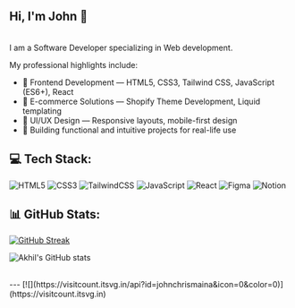 ## Hi, I'm John 👋 
<br>
I am a Software Developer specializing in Web development. 
<br>

My professional highlights include: 

- 🎨 Frontend Development — HTML5, CSS3, Tailwind CSS, JavaScript (ES6+), React 
- 🛒 E-commerce Solutions — Shopify Theme Development, Liquid templating 
- 📱 UI/UX Design — Responsive layouts, mobile-first design 
- 🚀 Building functional and intuitive projects for real-life use 

## 💻 Tech Stack:
![HTML5](https://img.shields.io/badge/html5-%23E34F26.svg?style=for-the-badge&logo=html5&logoColor=white) ![CSS3](https://img.shields.io/badge/css3-%231572B6.svg?style=for-the-badge&logo=css3&logoColor=white) ![TailwindCSS](https://img.shields.io/badge/tailwindcss-%2338B2AC.svg?style=for-the-badge&logo=tailwind-css&logoColor=white) ![JavaScript](https://img.shields.io/badge/javascript-%23323330.svg?style=for-the-badge&logo=javascript&logoColor=%23F7DF1E) ![React](https://img.shields.io/badge/react-%2320232a.svg?style=for-the-badge&logo=react&logoColor=%2361DAFB) ![Figma](https://img.shields.io/badge/figma-%23F24E1E.svg?style=for-the-badge&logo=figma&logoColor=white) ![Notion](https://img.shields.io/badge/Notion-%23000000.svg?style=for-the-badge&logo=notion&logoColor=white)
## 📊 GitHub Stats:
[![GitHub Streak](https://github-readme-streak-stats.herokuapp.com?user=johnchrismaina&theme=dark&ring=fb4362&file=fb4362&currStreakNum=fb4362&currStreakLabel=fb4362&hide_border=true)](https://git.io/streak-stats)

![Akhil's GitHub stats](https://github-readme-stats.vercel.app/api?username=johnchrismaina&hide_border=true&show_icons=true&bg_color=151515&title_color=fb4362&icon_color=fb4362&text_bold=false&text_color=9e9e9e)

<br/>
---
[![](https://visitcount.itsvg.in/api?id=johnchrismaina&icon=0&color=0)](https://visitcount.itsvg.in)

<!-- Proudly created with GPRM ( https://gprm.itsvg.in ) -->

